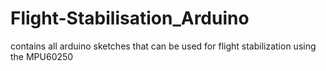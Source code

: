 # Flight-Stabilisation_Arduino
contains all arduino sketches that can be used for flight stabilization using the MPU60250
